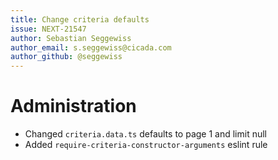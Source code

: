 ```yaml
---
title: Change criteria defaults
issue: NEXT-21547
author: Sebastian Seggewiss
author_email: s.seggewiss@cicada.com
author_github: @seggewiss
---
```

# Administration
* Changed `criteria.data.ts` defaults to page 1 and limit null
* Added `require-criteria-constructor-arguments` eslint rule
